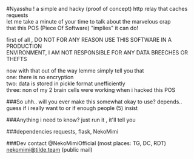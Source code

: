 #Nyasshu !
a simple and hacky (proof of concept) http relay that caches requests  
let me take a minute of your time to talk about the marvelous crap  
that this POS (Piece Of Software) "implies" it can do!  

first of all , DO NOT FOR ANY REASON USE THIS SOFTWARE IN A PRODUCTION  
ENVIRONMENT, I AM NOT RESPONSIBLE FOR ANY DATA BREECHES OR THEFTS  

now with that out of the way lemme simply tell you that  
one: there is no encryption  
two: data is stored in pickle format unefficiently  
three: non of my 2 brain cells were working when i hacked this POS  

###So uhh.. will you ever make this somewhat okay to use?
depends.. guess if i really want to or if enough people (5) insist  

###Anything i need to know?
just run it , it'll tell you  

###dependencies
requests, flask, NekoMimi

###Dev contact
@NekoMimiOfficial   (most places: TG, DC, RDT)
nekomimi@tilde.team (public mail)
